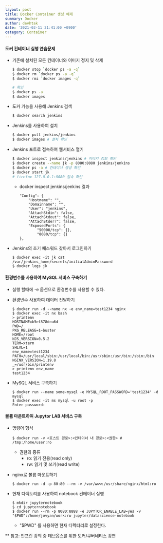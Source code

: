 ```yaml
---
layout: post
title: Docker Container 생성 예제
summary: Docker
author: devhtak
date: '2021-03-11 21:41:00 +0900'
category: Container
---
```


#### 도커 컨테이너 실행 연습문제

- 기존에 설치된 모든 컨테이너와 이미지 정지 및 삭제
  ```Bash
  $ docker stop `docker ps -a -q`
  $ docker rm `docker ps -a -q`
  $ docker rmi `docker images -q`
  
  # 확인
  $ docker ps -a
  $ docker images
  ```
  
- 도커 기능을 사용해 Jenkins 검색
  ```Bash
  $ docker search jenkins
  ```

- Jenkins를 사용하여 설치
  ```Bash
  $ docker pull jenkins/jenkins
  $ docker images # 설치 확인
  ```

- Jenkins 포트로 접속하여 웹서비스 열기
  ```Bash
  $ docker inspect jenkins/jenkins # 이미지 정보 확인
  $ docker create --name jk -p 8080:8080 jenkins/jenkins
  $ docker ps -a # 컨테이너 생성 확인
  $ docker start jk
  # firefox 127.0.0.1:8080 접속 확인
  ```
  - docker inspect jenkins/jenkins 결과
    ```
    "Config": {
        "Hostname": "",
        "Domainname": "",
        "User": "jenkins",
        "AttachStdin": false,
        "AttachStdout": false,
        "AttachStderr": false,
        "ExposedPorts": {
            "50000/tcp": {},
            "8080/tcp": {}
    },
    ```      

- Jenkins의 초기 패스워드 찾아서 로그인하기
  ```
  $ docker exec -it jk cat /var/jenkins_home/secrets/initialAdminPassword
  $ docker logs jk
  ```
  
#### 환경변수를 사용하여 MySQL 서비스 구축하기

- 실행 할때에 -e 옵션으로 환경변수를 사용할 수 있다.
  
- 환경변수 사용하여 데이터 전달하기
  ```
  $ docker run -d --name nx -e env_name=test1234 nginx
  $ docker exec -it nx bash
  > printenv
  HOSTNAME=b5ef878dea6d
  PWD=/
  PKG_RELEASE=1~buster
  HOME=/root
  NJS_VERSION=0.5.2
  TERM=xterm
  SHLVL=1
  env_name=test1234
  PATH=/usr/local/sbin:/usr/local/bin:/usr/sbin:/usr/bin:/sbin:/bin
  NGINX_VERSION=1.19.8
  _=/usr/bin/printenv
  > printenv env_name
  test1234
  ```
  
- MySQL 서비스 구축하기
  ```
  $ docker run --name some-mysql -e MYSQL_ROOT_PASSWORD='test1234' -d mysql
  $ docker exec -it ms mysql -u root -p
  Enter password: 
  ```
  
#### 볼륨 마운트하여 Jupytor LAB 서비스 구축

- 명령어 형식
  ```
  $ docker run -v <호스트 경로>:<컨테이너 내 경로>:<권한> # /tmp:/home/user:ro
  ```
  - 권한의 종류
    - ro: 읽기 전용(read only)
    - rw: 읽기 및 쓰기(read write)

- nginx로 볼륨 마운트하기
  ```
  $ docker run -d -p 80:80 --rm -v /var/www:/usr/share/nginx/html:ro
  ```

- 현재 디렉토리를 사용하여 notebook 컨테이너 실행
  ```
  $ mkdir jupyternotebook
  $ cd jupyternotebook
  $ docker run --rm -p 8080:8888 -e JUPYTOR_ENABLE_LAB=yes -v "$PWD":/home/jovyan/work:rw jupyter/datascience-notebook
  ```
  - "$PWD" 를 사용하면 현재 디렉터리로 설정한다.

** 참고: 인프런 강의 중 데브옵스를 위한 도커/쿠버네티스 강연
